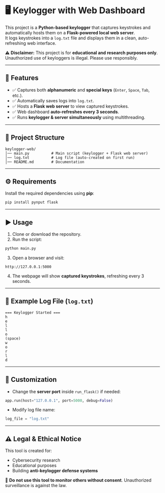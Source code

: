 # 🖥️ Keylogger with Web Dashboard  


This project is a **Python-based keylogger** that captures keystrokes and automatically hosts them on a **Flask-powered local web server**.  
It logs keystrokes into a `log.txt` file and displays them in a clean, auto-refreshing web interface.  

⚠️ **Disclaimer:** This project is for **educational and research purposes only**. Unauthorized use of keyloggers is illegal. Please use responsibly.  

---

## 📌 Features  

- ✅ Captures both **alphanumeric** and **special keys** (`Enter`, `Space`, `Tab`, etc.).  
- ✅ Automatically saves logs into `log.txt`.  
- ✅ Hosts a **Flask web server** to view captured keystrokes.  
- ✅ Web dashboard **auto-refreshes every 3 seconds**.  
- ✅ Runs **keylogger & server simultaneously** using multithreading.  

---

## 📂 Project Structure  

```
keylogger-web/
│── main.py          # Main script (keylogger + Flask web server)
│── log.txt          # Log file (auto-created on first run)
│── README.md        # Documentation
```

---

## ⚙️ Requirements  

Install the required dependencies using **pip**:  

```bash
pip install pynput flask
```

---

## ▶️ Usage  

1. Clone or download the repository.  
2. Run the script:  

```bash
python main.py
```

3. Open a browser and visit:  

```
http://127.0.0.1:5000
```

4. The webpage will show **captured keystrokes**, refreshing every 3 seconds.  

---

## 📝 Example Log File (`log.txt`)  

```
=== Keylogger Started ===
h
e
l
l
o
(space)
w
o
r
l
d
```

---

## 🚀 Customization  

- Change the **server port** inside `run_flask()` if needed:  

```python
app.run(host="127.0.0.1", port=5000, debug=False)
```

- Modify log file name:  

```python
log_file = "log.txt"
```

---

## ⚠️ Legal & Ethical Notice  

This tool is created for:  
- Cybersecurity research  
- Educational purposes  
- Building **anti-keylogger defense systems**  

🚨 **Do not use this tool to monitor others without consent**. Unauthorized surveillance is against the law.  
